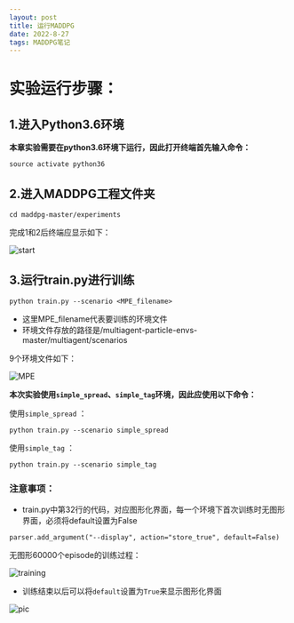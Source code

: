 ```yaml
---
layout: post
title: 运行MADDPG
date: 2022-8-27 
tags: MADDPG笔记   
---
```


# 实验运行步骤：

## 1.进入Python3.6环境

**本章实验需要在python3.6环境下运行，因此打开终端首先输入命令：**

```
source activate python36
```

## 2.进入MADDPG工程文件夹

```
cd maddpg-master/experiments
```
 完成1和2后终端应显示如下：
 
 ![start](https://effun.xyz/images/MADDPG/start.jpg)

## 3.运行train.py进行训练

```
python train.py --scenario <MPE_filename>
```
* 这里MPE_filename代表要训练的环境文件
* 环境文件存放的路径是/multiagent-particle-envs-master/multiagent/scenarios

9个环境文件如下：

![MPE](https://effun.xyz/images/MADDPG/MPE.jpg)
  
**本次实验使用`simple_spread`、`simple_tag`环境，因此应使用以下命令：**

使用`simple_spread` ：
```
python train.py --scenario simple_spread
```
使用`simple_tag` ：
```
python train.py --scenario simple_tag
```
### 注意事项：
* train.py中第32行的代码，对应图形化界面，每一个环境下首次训练时无图形界面，必须将default设置为False
 ```
 parser.add_argument("--display", action="store_true", default=False)
 ```
无图形60000个episode的训练过程：

![training](https://effun.xyz/images/MADDPG/training.jpg)

 * 训练结束以后可以将`default`设置为`True`来显示图形化界面

![pic](https://effun.xyz/images/MADDPG/pic.jpg)
